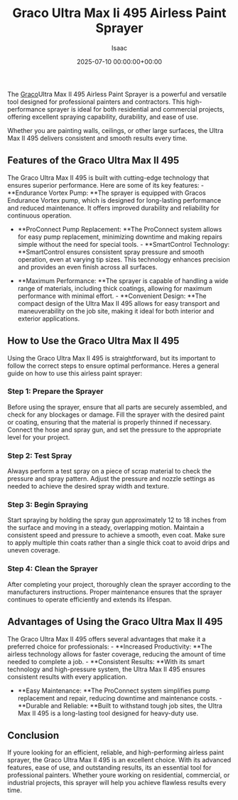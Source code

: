 ﻿---
title: Graco Ultra Max Ii 495 Airless Paint Sprayer
description: The Graco Ultra Max II 495 Airless Paint Sprayer is a powerful and versatile tool designed for professional painters and contractors.
slug: /graco-ultra-max-ii-495-airless-paint-sprayer/
date: 2025-07-10 00:00:00+00:00
lastmod: 2025-07-10 00:00:00+03:00
author: Isaac
categories:
- Guide
tags:
- guide
- graco
- ultra
layout: post
---

The [Graco](https://pestpolicy.com/graco-magnum-x5-reviews/)Ultra Max II 495 Airless Paint Sprayer is a powerful and versatile tool designed for professional painters and contractors. This high-performance sprayer is ideal for both residential and commercial projects, offering excellent spraying capability, durability, and ease of use.

Whether you are painting walls, ceilings, or other large surfaces, the Ultra Max II 495 delivers consistent and smooth results every time.

##  Features of the Graco Ultra Max II 495

The Graco Ultra Max II 495 is built with cutting-edge technology that ensures superior performance. Here are some of its key features: - **Endurance Vortex Pump: **The sprayer is equipped with Gracos Endurance Vortex pump, which is designed for long-lasting performance and reduced maintenance. It offers improved durability and reliability for continuous operation.

- **ProConnect Pump Replacement: **The ProConnect system allows for easy pump replacement, minimizing downtime and making repairs simple without the need for special tools. - **SmartControl Technology: **SmartControl ensures consistent spray pressure and smooth operation, even at varying tip sizes. This technology enhances precision and provides an even finish across all surfaces.

- **Maximum Performance: **The sprayer is capable of handling a wide range of materials, including thick coatings, allowing for maximum performance with minimal effort. - **Convenient Design: **The compact design of the Ultra Max II 495 allows for easy transport and maneuverability on the job site, making it ideal for both interior and exterior applications.

##  How to Use the Graco Ultra Max II 495

Using the Graco Ultra Max II 495 is straightforward, but its important to follow the correct steps to ensure optimal performance. Heres a general guide on how to use this airless paint sprayer:

###  Step 1: Prepare the Sprayer

Before using the sprayer, ensure that all parts are securely assembled, and check for any blockages or damage. Fill the sprayer with the desired paint or coating, ensuring that the material is properly thinned if necessary. Connect the hose and spray gun, and set the pressure to the appropriate level for your project.

###  Step 2: Test Spray

Always perform a test spray on a piece of scrap material to check the pressure and spray pattern. Adjust the pressure and nozzle settings as needed to achieve the desired spray width and texture.

###  Step 3: Begin Spraying

Start spraying by holding the spray gun approximately 12 to 18 inches from the surface and moving in a steady, overlapping motion. Maintain a consistent speed and pressure to achieve a smooth, even coat. Make sure to apply multiple thin coats rather than a single thick coat to avoid drips and uneven coverage.

###  Step 4: Clean the Sprayer

After completing your project, thoroughly clean the sprayer according to the manufacturers instructions. Proper maintenance ensures that the sprayer continues to operate efficiently and extends its lifespan.

##  Advantages of Using the Graco Ultra Max II 495

The Graco Ultra Max II 495 offers several advantages that make it a preferred choice for professionals: - **Increased Productivity: **The airless technology allows for faster coverage, reducing the amount of time needed to complete a job. - **Consistent Results: **With its smart technology and high-pressure system, the Ultra Max II 495 ensures consistent results with every application.

- **Easy Maintenance: **The ProConnect system simplifies pump replacement and repair, reducing downtime and maintenance costs. - **Durable and Reliable: **Built to withstand tough job sites, the Ultra Max II 495 is a long-lasting tool designed for heavy-duty use.

##  Conclusion

If youre looking for an efficient, reliable, and high-performing airless paint sprayer, the Graco Ultra Max II 495 is an excellent choice. With its advanced features, ease of use, and outstanding results, its an essential tool for professional painters. Whether youre working on residential, commercial, or industrial projects, this sprayer will help you achieve flawless results every time.

